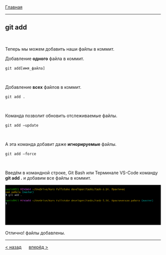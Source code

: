 [Главная](readme.md)

---
## git add


<br>

Теперь мы можем добавить наши файлы в коммит.

Добавление **одного** файла в коммит.
```bash=
git add[имя_файла]
```
<br>

Добавление **всех** файлов в коммит.

```bash=
git add .
```
<br>

Команда позволит обновить отслеживаемые файлы.
```bash=
git add —update
```
<br>

А эта команда добавит даже **игнорируемые** файлы.
```bash=
git add —force 
```
<br>

Bведём в командной строке, Git Bash или Терминале VS-Code команду **git add .** и добавим все файлы в коммит.

![git add](git.add.PNG)

Отлично! файлы добавлены.

---
[ < назад](status.md) &nbsp;&nbsp;&nbsp;&nbsp; [вперёд >](commit.md)